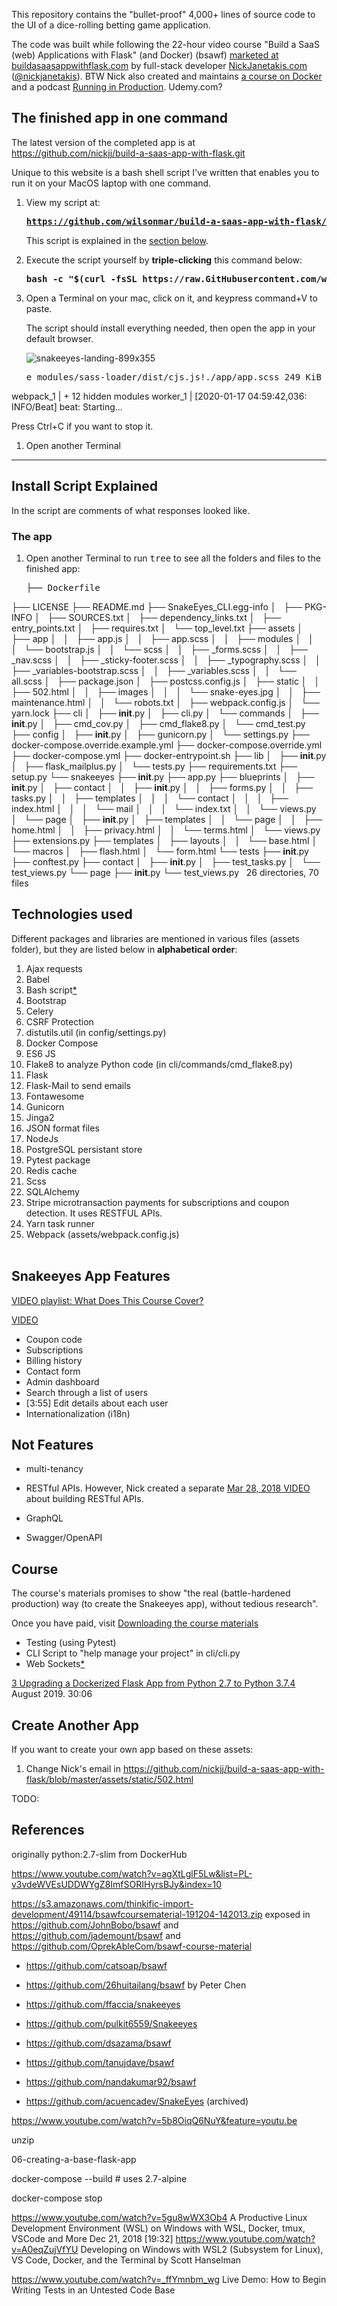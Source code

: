 This repository contains the "bullet-proof" 4,000+ lines of source code to the UI of a dice-rolling betting game application.

The code was built while following the 22-hour video course "Build a SaaS (web) Applications with Flask" (and Docker)</a> (bsawf) <a target="_blank" href="https://buildasaasappwithflask.com/">marketed at buildasaasappwithflask.com</a> by full-stack developer <a target="_blank" href="https://www.NickJanetakis.com/uses">NickJanetakis.com</a> (<a target="_blank" href="htttps://twitter.com/nickjanetakis">@nickjanetakis</a>). 
BTW Nick also created and maintains <a target="_blank" href="https://www.youtube.com/watch?v=XeSD17YRijk&list=PL-v3vdeWVEsXT-u0JDQZnM90feU3NE3v8">a course on Docker</a>
and a podcast <a target="_blank" href="https://runninginproduction.com">Running in Production</a>.
Udemy.com?

## The finished app in one command

The latest version of the completed app is at <br />
<a target="_blank" href="https://github.com/nickjj/build-a-saas-app-with-flask.git">
https://github.com/nickjj/build-a-saas-app-with-flask.git</a>

Unique to this website is a bash shell script I've written that enables you to run it on your MacOS laptop with one command.

1. View my script at:

   <pre><strong><a target="_blank" href="https://github.com/wilsonmar/build-a-saas-app-with-flask/blob/master/install-bsawf.sh">https://github.com/wilsonmar/build-a-saas-app-with-flask/blob/master/install-bsawf.sh</a>
   </strong></pre>

   This script is explained in the <a href="#ScriptExplained">section below</a>. 

1. Execute the script yourself by <strong>triple-clicking</strong> this command below:

   <pre><strong>bash -c "$(curl -fsSL https://raw.GitHubusercontent.com/wilsonmar/build-a-saas-app-with-flask/master/install-bsawf.sh)" -d -a -v 
   </strong></pre>

1. Open a Terminal on your mac, click on it, and keypress command+V to paste.

   The script should install everything needed, then open the app in your default browser.   

   ![snakeeyes-landing-899x355](https://user-images.githubusercontent.com/300046/72588109-3e1ca980-38c5-11ea-965e-a935b8e69498.jpg)

   <pre>e_modules/sass-loader/dist/cjs.js!./app/app.scss 249 KiB {mini-css-extract-plugin} [built]
webpack_1  |             + 12 hidden modules
worker_1   | [2020-01-17 04:59:42,036: INFO/Beat] beat: Starting...
   </pre>

   Press Ctrl+C if you want to stop it.

1. Open another Terminal


<hr />

<a name="ScriptExplained"></a>

## Install Script Explained

In the script are comments of what responses looked like.



### The app

1. Open another Terminal to run <tt>tree</tt> to see all the folders and files to the finished app:

   <pre>├── Dockerfile
├── LICENSE
├── README.md
├── SnakeEyes_CLI.egg-info
│   ├── PKG-INFO
│   ├── SOURCES.txt
│   ├── dependency_links.txt
│   ├── entry_points.txt
│   ├── requires.txt
│   └── top_level.txt
├── assets
│   ├── app
│   │   ├── app.js
│   │   ├── app.scss
│   │   ├── modules
│   │   │   └── bootstrap.js
│   │   └── scss
│   │       ├── _forms.scss
│   │       ├── _nav.scss
│   │       ├── _sticky-footer.scss
│   │       ├── _typography.scss
│   │       ├── _variables-bootstrap.scss
│   │       ├── _variables.scss
│   │       └── all.scss
│   ├── package.json
│   ├── postcss.config.js
│   ├── static
│   │   ├── 502.html
│   │   ├── images
│   │   │   └── snake-eyes.jpg
│   │   ├── maintenance.html
│   │   └── robots.txt
│   ├── webpack.config.js
│   └── yarn.lock
├── cli
│   ├── __init__.py
│   ├── cli.py
│   └── commands
│       ├── __init__.py
│       ├── cmd_cov.py
│       ├── cmd_flake8.py
│       └── cmd_test.py
├── config
│   ├── __init__.py
│   ├── gunicorn.py
│   └── settings.py
├── docker-compose.override.example.yml
├── docker-compose.override.yml
├── docker-compose.yml
├── docker-entrypoint.sh
├── lib
│   ├── __init__.py
│   ├── flask_mailplus.py
│   └── tests.py
├── requirements.txt
├── setup.py
└── snakeeyes
    ├── __init__.py
    ├── app.py
    ├── blueprints
    │   ├── __init__.py
    │   ├── contact
    │   │   ├── __init__.py
    │   │   ├── forms.py
    │   │   ├── tasks.py
    │   │   ├── templates
    │   │   │   └── contact
    │   │   │       ├── index.html
    │   │   │       └── mail
    │   │   │           └── index.txt
    │   │   └── views.py
    │   └── page
    │       ├── __init__.py
    │       ├── templates
    │       │   └── page
    │       │       ├── home.html
    │       │       ├── privacy.html
    │       │       └── terms.html
    │       └── views.py
    ├── extensions.py
    ├── templates
    │   ├── layouts
    │   │   └── base.html
    │   └── macros
    │       ├── flash.html
    │       └── form.html
    └── tests
        ├── __init__.py
        ├── conftest.py
        ├── contact
        │   ├── __init__.py
        │   ├── test_tasks.py
        │   └── test_views.py
        └── page
            ├── __init__.py
            └── test_views.py
&nbsp;
26 directories, 70 files
   </pre>


## Technologies used

Different packages and libraries are mentioned in various files (assets folder), but they are listed below in <strong>alphabetical order</strong>:

1. Ajax requests
1. Babel
1. Bash script<a target="_blank" href="https://nickjanetakis.com/blog/organize-your-text-based-notes-from-the-command-line-with-this-script">*</a>
1. Bootstrap
1. Celery
1. CSRF Protection
1. distutils.util (in config/settings.py)
1. Docker Compose
1. ES6 JS
1. Flake8 to analyze Python code (in cli/commands/cmd_flake8.py)
1. Flask
1. Flask-Mail to send emails
1. Fontawesome
1. Gunicorn
1. Jinga2
1. JSON format files
1. NodeJs
1. PostgreSQL persistant store
1. Pytest package
1. Redis cache
1. Scss
1. SQLAlchemy 
1. Stripe microtransaction payments for subscriptions and coupon detection. It uses RESTFUL APIs.
1. Yarn task runner
1. Webpack (assets/webpack.config.js)
<br /><br />

## Snakeeyes App Features

<a target="_blank" href="https://www.youtube.com/watch?v=Q3arEfQ-pno&list=PL-v3vdeWVEsUDDWYgZ8ImfSORIHyrsBJy">VIDEO playlist:  What Does This Course Cover?</a> 

<a target="_blank" href="https://www.youtube.com/watch?v=qfXRpkLDZho">VIDEO</a>

* Coupon code
* Subscriptions
* Billing history
* Contact form
* Admin dashboard
* Search through a list of users
* [3:55] Edit details about each user
* Internationalization (i18n) 

## Not Features

* multi-tenancy

* RESTful APIs. However, Nick created a separate <a target="_blank" href="https://www.youtube.com/watch?v=s1xYgp9WHbU&list=PL-v3vdeWVEsUDDWYgZ8ImfSORIHyrsBJy&index=9">Mar 28, 2018 VIDEO</a> about building RESTful APIs.
* GraphQL
* Swagger/OpenAPI

## Course

The course's materials promises to show "the real (battle-hardened production) way (to create the Snakeeyes app), without tedious research".

Once you have paid, visit <a target="_blank" href="https://courses.nickjanetakis.com/courses/take/build-a-saas-app-with-flask/downloads/2295059-downloading-the-course-s-material">Downloading the course materials</a>

* Testing (using Pytest)
* CLI Script to "help manage your project" in cli/cli.py
* Web Sockets<a target="_blank" href="https://www.youtube.com/watch?v=5QUv14SQyjw&list=PL-v3vdeWVEsUDDWYgZ8ImfSORIHyrsBJy&index=11">*</a>


<a target="_blank" href="https://www.youtube.com/watch?v=Kq_khHWovl4&list=PL-v3vdeWVEsUDDWYgZ8ImfSORIHyrsBJy&index=12">3
Upgrading a Dockerized Flask App from Python 2.7 to Python 3.7.4</a> August 2019.
30:06


## Create Another App

If you want to create your own app based on these assets:

1. Change Nick's email in https://github.com/nickjj/build-a-saas-app-with-flask/blob/master/assets/static/502.html

TODO:

## References

originally python:2.7-slim from DockerHub

https://www.youtube.com/watch?v=agXtLglF5Lw&list=PL-v3vdeWVEsUDDWYgZ8ImfSORIHyrsBJy&index=10



https://s3.amazonaws.com/thinkific-import-development/49114/bsawfcoursematerial-191204-142013.zip
exposed in https://github.com/JohnBobo/bsawf and https://github.com/jademount/bsawf and https://github.com/OprekAbleCom/bsawf-course-material

   * https://github.com/catsoap/bsawf

   * https://github.com/26huitailang/bsawf
   by Peter Chen 

   * https://github.com/ffaccia/snakeeyes

   * https://github.com/pulkit6559/Snakeeyes

   * https://github.com/dsazama/bsawf

   * https://github.com/tanujdave/bsawf

   * https://github.com/nandakumar92/bsawf

   * https://github.com/acuencadev/SnakeEyes (archived)


https://www.youtube.com/watch?v=5b8OiqQ6NuY&feature=youtu.be

unzip

06-creating-a-base-flask-app

docker-compose --build
    # uses 2.7-alpine

docker-compose stop


https://www.youtube.com/watch?v=5gu8wWX3Ob4
A Productive Linux Development Environment (WSL) on Windows with WSL, Docker, tmux, VSCode and More
Dec 21, 2018 [19:32]
https://www.youtube.com/watch?v=A0eqZujVfYU
Developing on Windows with WSL2 (Subsystem for Linux), VS Code, Docker, and the Terminal
by Scott Hanselman


https://www.youtube.com/watch?v=_ffYmnbm_wg
Live Demo: How to Begin Writing Tests in an Untested Code Base